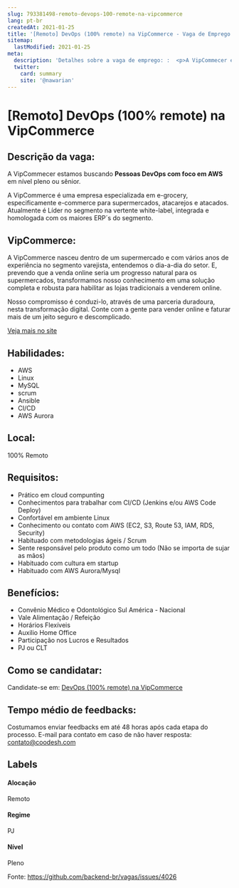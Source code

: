 ```yaml
---
slug: 793381498-remoto-devops-100-remote-na-vipcommerce
lang: pt-br
createdAt: 2021-01-25
title: '[Remoto] DevOps (100% remote) na VipCommerce - Vaga de Emprego'
sitemap:
  lastModified: 2021-01-25
meta:
  description: 'Detalhes sobre a vaga de emprego: :  <p>A VipCommecer estamos buscando <strong>Pessoas DevOps com foco em AWS </strong>em nível pleno ou sênior.&nbsp;</p> <p>A VipCommerce é uma empresa especializada em e-grocery, especificamente e-commerce para supermercados, atacarejos e atacados. Atualmente é Líder no segmento na vertente white-label, integrada e homologada com os maiores ERP´s do segmento.</p> <p></p>'
  twitter:
    card: summary
    site: '@nawarian'
---
```


# [Remoto] DevOps (100% remote) na VipCommerce

## Descrição da vaga: 
 <p>A VipCommecer estamos buscando <strong>Pessoas DevOps com foco em AWS </strong>em nível pleno ou sênior.&nbsp;</p>
<p>A VipCommerce é uma empresa especializada em e-grocery, especificamente e-commerce para supermercados, atacarejos e atacados. Atualmente é Líder no segmento na vertente white-label, integrada e homologada com os maiores ERP´s do segmento.</p>
<p></p>

## VipCommerce: 
 <p>A VipCommerce nasceu dentro de um supermercado e com vários anos de experiência no segmento varejista, entendemos o dia-a-dia do setor. E, prevendo que a venda online seria um progresso natural para os supermercados, transformamos nosso conhecimento em uma solução completa e robusta para habilitar as lojas tradicionais a venderem online.</p>

<p>Nosso compromisso é conduzi-lo, através de uma parceria duradoura, nesta transformação digital. Conte com a gente para vender online e faturar mais de um jeito seguro e descomplicado.<br></p><a href='https://coodesh.com/empresas/vipcommerce'>Veja mais no site</a>

 ## Habilidades: 
 - AWS 
- Linux 
- MySQL 
- scrum 
- Ansible 
- CI/CD 
- AWS Aurora

## Local: 
 100% Remoto

## Requisitos: 
 - Prático em cloud compunting 
- Conhecimentos para trabalhar com CI/CD (Jenkins e/ou AWS Code Deploy) 
- Confortável em ambiente Linux 
- Conhecimento ou contato com AWS (EC2, S3, Route 53, IAM, RDS, Security) 
- Habituado com metodologias ágeis / Scrum 
- Sente responsável pelo produto como um todo (Não se importa de sujar as mãos) 
- Habituado com cultura em startup 
- Habituado com AWS Aurora/Mysql

## Benefícios: 
 - Convênio Médico e Odontológico Sul América - Nacional 
- Vale Alimentação / Refeição 
- Horários Flexíveis 
- Auxilio Home Office 
- Participação nos Lucros e Resultados 
- PJ ou CLT

## Como se candidatar:
Candidate-se em: [DevOps (100% remote) na VipCommerce](https://coodesh.com/vagas/devops-170051?origin=github&modal=open)

## Tempo médio de feedbacks:
 Costumamos enviar feedbacks em até 48 horas após cada etapa do processo. E-mail para contato em caso de não haver resposta: [contato@coodesh.com](mailto:contato@coodesh.com)

## Labels

#### Alocação
Remoto

#### Regime
PJ

#### Nível
Pleno

Fonte: https://github.com/backend-br/vagas/issues/4026